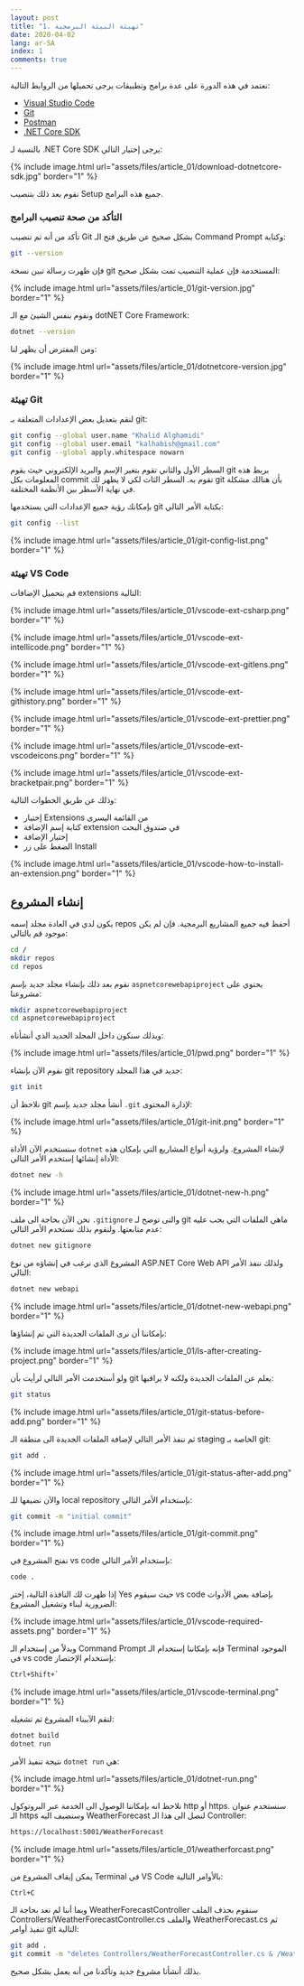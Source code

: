 ```yaml
---
layout: post
title: "1. تهيئة البيئة البرمجية"
date: 2020-04-02
lang: ar-SA
index: 1
comments: true
---
```


نعتمد في هذه الدورة على عدة برامج وتطبيقات يرجى تحميلها من الروابط التالية:

* [Visual Studio Code](https://code.visualstudio.com)
* [Git](https://git-scm.com)
* [Postman](https://www.postman.com)
* [.NET Core SDK](https://dotnet.microsoft.com/download)

بالنسبة لـ .NET Core SDK يرجى إختيار التالي:

{% include image.html url="assets/files/article_01/download-dotnetcore-sdk.jpg" border="1" %}

نقوم بعد ذلك بتنصيب Setup جميع هذه البرامج.


### []()التأكد من صحة تنصيب البرامج

تأكد من أنه تم تنصيب Git بشكل صحيح عن طريق فتح الـ Command Prompt وكتابة:

```bash
git --version
```

فإن ظهرت رسالة تبين نسخة git المستخدمة فإن عملية التنصيب تمت بشكل صحيح:

{% include image.html url="assets/files/article_01/git-version.jpg" border="1" %}

ونقوم بنفس الشيئ مع الـ dotNET Core Framework:


```bash
dotnet --version
```

ومن المفترض أن يظهر لنا:

{% include image.html url="assets/files/article_01/dotnetcore-version.jpg" border="1" %}


### []()تهيئة Git

لنقم بتعديل بعض الإعدادات المتعلقة بـ git:


```bash
git config --global user.name "Khalid Alghamidi"
git config --global user.email "kalhabish@gmail.com"
git config --global apply.whitespace nowarn
```

السطر الأول والثاني تقوم بتغير الإسم والبريد الإلكتروني حيث يقوم git بربط هذه المعلومات بكل commit تقوم به.
السطر الثاث لكي لا يظهر لك git بأن هنالك مشكلة في نهاية الأسطر بين الأنظمة المختلفة.

بإمكانك رؤية جميع الإعدادات التي يستخدمها git بكتابة الأمر التالي:

```bash
git config --list
```

{% include image.html url="assets/files/article_01/git-config-list.png" border="1" %}


### []()تهيئة VS Code

قم بتحميل الإضافات extensions التالية:

{% include image.html url="assets/files/article_01/vscode-ext-csharp.png" border="1" %}

{% include image.html url="assets/files/article_01/vscode-ext-intellicode.png" border="1" %}

{% include image.html url="assets/files/article_01/vscode-ext-gitlens.png" border="1" %}

{% include image.html url="assets/files/article_01/vscode-ext-githistory.png" border="1" %}

{% include image.html url="assets/files/article_01/vscode-ext-prettier.png" border="1" %}

{% include image.html url="assets/files/article_01/vscode-ext-vscodeicons.png" border="1" %}

{% include image.html url="assets/files/article_01/vscode-ext-bracketpair.png" border="1" %}

وذلك عن طريق الخطوات التالية:

* إختيار Extensions من القائمة اليسرى
* كتابة إسم الإضافة extension في صندوق البحث
* إختيار الإضافة
* الضغط على زر Install

{% include image.html url="assets/files/article_01/vscode-how-to-install-an-extension.png" border="1" %}

## إنشاء المشروع

يكون لدي في العادة مجلد إسمه repos أحفظ فيه جميع المشاريع البرمجية. فإن لم يكن موجود قم بالتالي:

```bash
cd /
mkdir repos
cd repos
```

نقوم بعد ذلك بإنشاء مجلد جديد بإسم `aspnetcorewebapiproject` يحتوي على مشروعنا:


```bash
mkdir aspnetcorewebapiproject
cd aspnetcorewebapiproject
```

وبذلك سنكون داخل المجلد الجديد الذي أنشأناه:

{% include image.html url="assets/files/article_01/pwd.png" border="1" %}

نقوم الآن بإنشاء git repository جديد في هذا المجلد:

```bash
git init
```

نلاحظ أن git أنشأ مجلد جديد بإسم `.git` لإدارة المحتوى:

{% include image.html url="assets/files/article_01/git-init.png" border="1" %}

سنستخدم الآن الأداة `dotnet` لإنشاء المشروع. ولرؤية أنواع المشاريع التي بإمكان هذه الأداة إنشائها إستخدم الأمر التالي:

```bash
dotnet new -h
```

{% include image.html url="assets/files/article_01/dotnet-new-h.png" border="1" %}

نحن الآن بحاجة الى ملف `.gitignore` والتى توضح لـ git ماهي الملفات التي يجب عليه عدم متابعتها. ولنقوم بذلك نستخدم الأمر التالي:

```bash
dotnet new gitignore
```

المشروع الذي نرغب في إنشاؤه من نوع ASP.NET Core Web API ولذلك ننفذ الأمر التالي:

```bash
dotnet new webapi
```

{% include image.html url="assets/files/article_01/dotnet-new-webapi.png" border="1" %}

بإمكاننا أن نرى الملفات الجديدة التي تم إنشاؤها:

{% include image.html url="assets/files/article_01/ls-after-creating-project.png" border="1" %}

ولو أستخدمت الأمر التالي لرأيت بأن git يعلم عن الملفات الجديدة ولكنه لا يراقبها:

```bash
git status
```

{% include image.html url="assets/files/article_01/git-status-before-add.png" border="1" %}

ثم ننفذ الأمر التالي لإضافة الملفات الجديدة الى منطقة الـ staging الخاصة بـ git:

```bash
git add .
```

{% include image.html url="assets/files/article_01/git-status-after-add.png" border="1" %}

والآن نضيفها للـ local repository بإستخدام الأمر التالي:

```bash
git commit -m "initial commit"
```

{% include image.html url="assets/files/article_01/git-commit.png" border="1" %}

نفتح المشروع في vs code بإستخدام الأمر التالي:

```bash
code .
```

إذا ظهرت لك النافذة التالية، إختر Yes حيث سيقوم vs code بإضافة بعض الأدوات الضرورية لبناء وتشغيل المشروع:

{% include image.html url="assets/files/article_01/vscode-required-assets.png" border="1" %}

وبدلاً من إستخدام الـ Command Prompt فإنه بإمكاننا إستخدام الـ Terminal الموجود في vs code بإستخدام الإختصار:

```bash
Ctrl+Shift+`
```

{% include image.html url="assets/files/article_01/vscode-terminal.png" border="1" %}

لنقم الآببناء المشروع ثم تشغيله:

```bash
dotnet build
dotnet run
```

نتيجة تنفيذ الأمر `dotnet run` هي:

{% include image.html url="assets/files/article_01/dotnet-run.png" border="1" %}

نلاحظ انه بإمكاننا الوصول الى الخدمة عبر البروتوكول http أو https. سنستخدم عنوان الـ https وسنضيف اليه WeatherForecast لنصل الى هذا الـ Controller:

```bash
https://localhost:5001/WeatherForecast
```

{% include image.html url="assets/files/article_01/weatherforcast.png" border="1" %}

يمكن إيقاف المشروع من Terminal في VS Code بالأوامر التالية:

`Ctrl+C`

وبما أننا لم نعد بحاجة الـ WeatherForecastController سنقوم بحذف الملف Controllers/WeatherForecastController.cs والملف WeatherForecast.cs ثم تنفيذ أوامر git التالية:

```bash
git add .
git commit -m "deletes Controllers/WeatherForecastController.cs & /WeatherForecast.cs"
```

بذلك أنشأنا مشروع جديد وتأكدنا من أنه يعمل بشكل صحيح.
